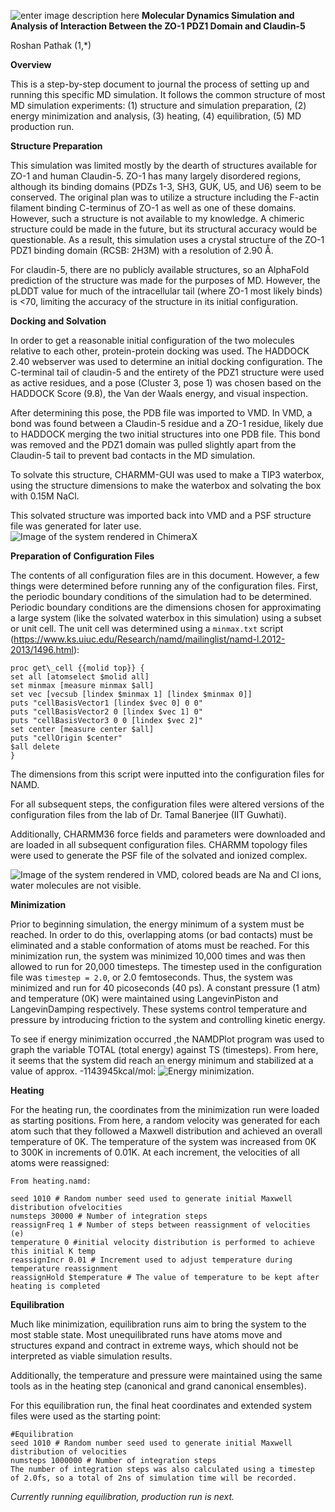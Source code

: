 ﻿![enter image description here](https://i.imgur.com/MIALh25.png)
**Molecular Dynamics Simulation and Analysis of Interaction Between the ZO-1 PDZ1 Domain and Claudin-5**

Roshan Pathak (1,*)


**Overview**

This is a step-by-step document to journal the process of setting up and running this specific MD simulation. It follows the common structure of most MD simulation experiments: (1) structure and simulation preparation, (2) energy minimization and analysis, (3) heating, (4) equilibration, (5) MD production run.

**Structure Preparation**

This simulation was limited mostly by the dearth of structures available for ZO-1 and human Claudin-5. ZO-1 has many largely disordered regions, although its binding domains (PDZs 1-3, SH3, GUK, U5, and U6) seem to be conserved. The original plan was to utilize a structure including the F-actin filament binding C-terminus of ZO-1 as well as one of these domains. However, such a structure is not available to my knowledge. A chimeric structure could be made in the future, but its structural accuracy would be questionable. As a result, this simulation uses a crystal structure of the ZO-1 PDZ1 binding domain (RCSB: 2H3M) with a resolution of 2.90 Å.

For claudin-5, there are no publicly available structures, so an AlphaFold prediction of the structure was made for the purposes of MD. However, the pLDDT value for much of the intracellular tail (where ZO-1 most likely binds) is <70, limiting the accuracy of the structure in its initial configuration.

**Docking and Solvation**

In order to get a reasonable initial configuration of the two molecules relative to each other, protein-protein docking was used. The HADDOCK 2.40 webserver was used to determine an initial docking configuration. The C-terminal tail of claudin-5 and the entirety of the PDZ1 structure were used as active residues, and a pose (Cluster 3, pose 1) was chosen based on the HADDOCK Score (9.8), the Van der Waals energy, and visual inspection.

After determining this pose, the PDB file was imported to VMD. In VMD, a bond was found between a Claudin-5 residue and a ZO-1 residue, likely due to HADDOCK merging the two initial structures into one PDB file. This bond was removed and the PDZ1 domain was pulled slightly apart from the Claudin-5 tail to prevent bad contacts in the MD simulation.

To solvate this structure, CHARMM-GUI was used to make a TIP3 waterbox, using the structure dimensions to make the waterbox and solvating the box with 0.15M NaCl.

This solvated structure was imported back into VMD and a PSF structure file was generated for later use. ![Image of the system rendered in ChimeraX](https://i.imgur.com/i5blCQI.png)

**Preparation of Configuration Files**

The contents of all configuration files are in this document. However, a few things were determined before running any of the configuration files. First, the periodic boundary conditions of the simulation had to be determined. Periodic boundary conditions are the dimensions chosen for approximating a large system (like the solvated waterbox in this simulation) using a subset or unit cell. The unit cell was determined using a `minmax.txt` script (https://www.ks.uiuc.edu/Research/namd/mailinglist/namd-l.2012-2013/1496.html):

    proc get\_cell {{molid top}} {
    set all [atomselect $molid all]
    set minmax [measure minmax $all]
    set vec [vecsub [lindex $minmax 1] [lindex $minmax 0]]
    puts "cellBasisVector1 [lindex $vec 0] 0 0"
    puts "cellBasisVector2 0 [lindex $vec 1] 0"
    puts "cellBasisVector3 0 0 [lindex $vec 2]"
    set center [measure center $all]
    puts "cellOrigin $center"
    $all delete
    }

The dimensions from this script were inputted into the configuration files for NAMD.

For all subsequent steps, the configuration files were altered versions of the configuration files from the lab of Dr. Tamal Banerjee (IIT Guwhati).

Additionally, CHARMM36 force fields and parameters were downloaded and are loaded in all subsequent configuration files. CHARMM topology files were used to generate the PSF file of the solvated and ionized complex.

![Image of the system rendered in VMD, colored beads are Na and Cl ions, water molecules are not visible.](https://i.imgur.com/c1EelUA.png)

**Minimization**

Prior to beginning simulation, the energy minimum of a system must be reached. In order to do this, overlapping atoms (or bad contacts) must be eliminated and a stable conformation of atoms must be reached. For this minimization run, the system was minimized 10,000 times and was then allowed to run for 20,000 timesteps. The timestep used in the configuration file was `timestep = 2.0`, or 2.0 femtoseconds. Thus, the system was minimized and run for 40 picoseconds (40 ps). A constant pressure (1 atm) and temperature (0K) were maintained using LangevinPiston and LangevinDamping respectively. These systems control temperature and pressure by introducing friction to the system and controlling kinetic energy.

To see if energy minimization occurred ,the NAMDPlot program was used to graph the variable TOTAL (total energy) against TS (timesteps). From here, it seems that the system did reach an energy minimum and stabilized at a value of approx. -1143945kcal/mol:
![Energy minimization.](https://i.imgur.com/Msm8uCL.png)

**Heating**

For the heating run, the coordinates from the minimization run were loaded as starting positions. From here, a random velocity was generated for each atom such that they followed a Maxwell distribution and achieved an overall temperature of 0K. The temperature of the system was increased from 0K to 300K in increments of 0.01K. At each increment, the velocities of all atoms were reassigned:

    From heating.namd:
    
    seed 1010 # Random number seed used to generate initial Maxwell distribution ofvelocities
    numsteps 30000 # Number of integration steps
    reassignFreq 1 # Number of steps between reassignment of velocities (e)
    temperature 0 #initial velocity distribution is performed to achieve this initial K temp
    reassignIncr 0.01 # Increment used to adjust temperature during temperature reassignment
    reassignHold $temperature # The value of temperature to be kept after heating is completed

**Equilibration**

Much like minimization, equilibration runs aim to bring the system to the most stable state. Most unequilibrated runs have atoms move and structures expand and contract in extreme ways, which should not be interpreted as viable simulation results.

Additionally, the temperature and pressure were maintained using the same tools as in the heating step (canonical and grand canonical ensembles).

For this equilibration run, the final heat coordinates and extended system files were used as the starting point:

    #Equilibration
    seed 1010 # Random number seed used to generate initial Maxwell distribution of velocities
    numsteps 1000000 # Number of integration steps
    The number of integration steps was also calculated using a timestep of 2.0fs, so a total of 2ns of simulation time will be recorded.

_Currently running equilibration, production run is next._
```
